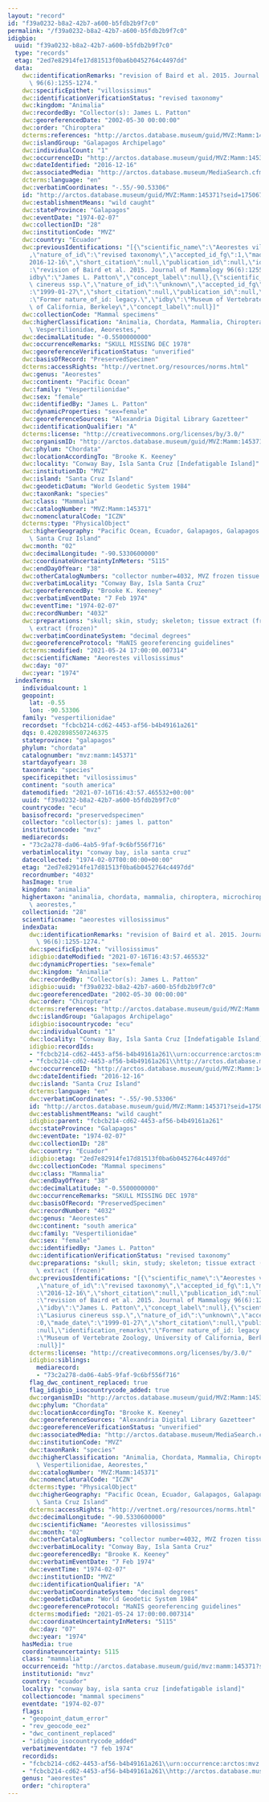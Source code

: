 ```yaml
---
layout: "record"
id: "f39a0232-b8a2-42b7-a600-b5fdb2b9f7c0"
permalink: "/f39a0232-b8a2-42b7-a600-b5fdb2b9f7c0"
idigbio:
  uuid: "f39a0232-b8a2-42b7-a600-b5fdb2b9f7c0"
  type: "records"
  etag: "2ed7e82914fe17d81513f0ba6b0452764c4497dd"
  data:
    dwc:identificationRemarks: "revision of Baird et al. 2015. Journal of Mammalogy\
      \ 96(6):1255-1274."
    dwc:specificEpithet: "villosissimus"
    dwc:identificationVerificationStatus: "revised taxonomy"
    dwc:kingdom: "Animalia"
    dwc:recordedBy: "Collector(s): James L. Patton"
    dwc:georeferencedDate: "2002-05-30 00:00:00"
    dwc:order: "Chiroptera"
    dcterms:references: "http://arctos.database.museum/guid/MVZ:Mamm:145371"
    dwc:islandGroup: "Galapagos Archipelago"
    dwc:individualCount: "1"
    dwc:occurrenceID: "http://arctos.database.museum/guid/MVZ:Mamm:145371?seid=1750676"
    dwc:dateIdentified: "2016-12-16"
    dwc:associatedMedia: "http://arctos.database.museum/MediaSearch.cfm?collection_object_id=10015589"
    dcterms:language: "en"
    dwc:verbatimCoordinates: "-.55/-90.53306"
    id: "http://arctos.database.museum/guid/MVZ:Mamm:145371?seid=1750676"
    dwc:establishmentMeans: "wild caught"
    dwc:stateProvince: "Galapagos"
    dwc:eventDate: "1974-02-07"
    dwc:collectionID: "28"
    dwc:institutionCode: "MVZ"
    dwc:country: "Ecuador"
    dwc:previousIdentifications: "[{\"scientific_name\":\"Aeorestes villosissimus\"\
      ,\"nature_of_id\":\"revised taxonomy\",\"accepted_id_fg\":1,\"made_date\":\"\
      2016-12-16\",\"short_citation\":null,\"publication_id\":null,\"identification_remarks\"\
      :\"revision of Baird et al. 2015. Journal of Mammalogy 96(6):1255-1274.\",\"\
      idby\":\"James L. Patton\",\"concept_label\":null},{\"scientific_name\":\"Lasiurus\
      \ cinereus ssp.\",\"nature_of_id\":\"unknown\",\"accepted_id_fg\":0,\"made_date\"\
      :\"1999-01-27\",\"short_citation\":null,\"publication_id\":null,\"identification_remarks\"\
      :\"Former nature_of_id: legacy.\",\"idby\":\"Museum of Vertebrate Zoology, University\
      \ of California, Berkeley\",\"concept_label\":null}]"
    dwc:collectionCode: "Mammal specimens"
    dwc:higherClassification: "Animalia, Chordata, Mammalia, Chiroptera, Microchiroptera,\
      \ Vespertilionidae, Aeorestes,"
    dwc:decimalLatitude: "-0.5500000000"
    dwc:occurrenceRemarks: "SKULL MISSING DEC 1978"
    dwc:georeferenceVerificationStatus: "unverified"
    dwc:basisOfRecord: "PreservedSpecimen"
    dcterms:accessRights: "http://vertnet.org/resources/norms.html"
    dwc:genus: "Aeorestes"
    dwc:continent: "Pacific Ocean"
    dwc:family: "Vespertilionidae"
    dwc:sex: "female"
    dwc:identifiedBy: "James L. Patton"
    dwc:dynamicProperties: "sex=female"
    dwc:georeferenceSources: "Alexandria Digital Library Gazetteer"
    dwc:identificationQualifier: "A"
    dcterms:license: "http://creativecommons.org/licenses/by/3.0/"
    dwc:organismID: "http://arctos.database.museum/guid/MVZ:Mamm:145371"
    dwc:phylum: "Chordata"
    dwc:locationAccordingTo: "Brooke K. Keeney"
    dwc:locality: "Conway Bay, Isla Santa Cruz [Indefatigable Island]"
    dwc:institutionID: "MVZ"
    dwc:island: "Santa Cruz Island"
    dwc:geodeticDatum: "World Geodetic System 1984"
    dwc:taxonRank: "species"
    dwc:class: "Mammalia"
    dwc:catalogNumber: "MVZ:Mamm:145371"
    dwc:nomenclaturalCode: "ICZN"
    dcterms:type: "PhysicalObject"
    dwc:higherGeography: "Pacific Ocean, Ecuador, Galapagos, Galapagos Archipelago,\
      \ Santa Cruz Island"
    dwc:month: "02"
    dwc:decimalLongitude: "-90.5330600000"
    dwc:coordinateUncertaintyInMeters: "5115"
    dwc:endDayOfYear: "38"
    dwc:otherCatalogNumbers: "collector number=4032, MVZ frozen tissue collection=FC-1171"
    dwc:verbatimLocality: "Conway Bay, Isla Santa Cruz"
    dwc:georeferencedBy: "Brooke K. Keeney"
    dwc:verbatimEventDate: "7 Feb 1974"
    dwc:eventTime: "1974-02-07"
    dwc:recordNumber: "4032"
    dwc:preparations: "skull; skin, study; skeleton; tissue extract (frozen); tissue\
      \ extract (frozen)"
    dwc:verbatimCoordinateSystem: "decimal degrees"
    dwc:georeferenceProtocol: "MaNIS georeferencing guidelines"
    dcterms:modified: "2021-05-24 17:00:00.007314"
    dwc:scientificName: "Aeorestes villosissimus"
    dwc:day: "07"
    dwc:year: "1974"
  indexTerms:
    individualcount: 1
    geopoint:
      lat: -0.55
      lon: -90.53306
    family: "vespertilionidae"
    recordset: "fcbcb214-cd62-4453-af56-b4b49161a261"
    dqs: 0.42028985507246375
    stateprovince: "galapagos"
    phylum: "chordata"
    catalognumber: "mvz:mamm:145371"
    startdayofyear: 38
    taxonrank: "species"
    specificepithet: "villosissimus"
    continent: "south america"
    datemodified: "2021-07-16T16:43:57.465532+00:00"
    uuid: "f39a0232-b8a2-42b7-a600-b5fdb2b9f7c0"
    countrycode: "ecu"
    basisofrecord: "preservedspecimen"
    collector: "collector(s): james l. patton"
    institutioncode: "mvz"
    mediarecords:
    - "73c2a278-da06-4ab5-9faf-9c6bf556f716"
    verbatimlocality: "conway bay, isla santa cruz"
    datecollected: "1974-02-07T00:00:00+00:00"
    etag: "2ed7e82914fe17d81513f0ba6b0452764c4497dd"
    recordnumber: "4032"
    hasImage: true
    kingdom: "animalia"
    highertaxon: "animalia, chordata, mammalia, chiroptera, microchiroptera, vespertilionidae,\
      \ aeorestes,"
    collectionid: "28"
    scientificname: "aeorestes villosissimus"
    indexData:
      dwc:identificationRemarks: "revision of Baird et al. 2015. Journal of Mammalogy\
        \ 96(6):1255-1274."
      dwc:specificEpithet: "villosissimus"
      idigbio:dateModified: "2021-07-16T16:43:57.465532"
      dwc:dynamicProperties: "sex=female"
      dwc:kingdom: "Animalia"
      dwc:recordedBy: "Collector(s): James L. Patton"
      idigbio:uuid: "f39a0232-b8a2-42b7-a600-b5fdb2b9f7c0"
      dwc:georeferencedDate: "2002-05-30 00:00:00"
      dwc:order: "Chiroptera"
      dcterms:references: "http://arctos.database.museum/guid/MVZ:Mamm:145371"
      dwc:islandGroup: "Galapagos Archipelago"
      idigbio:isocountrycode: "ecu"
      dwc:individualCount: "1"
      dwc:locality: "Conway Bay, Isla Santa Cruz [Indefatigable Island]"
      idigbio:recordIds:
      - "fcbcb214-cd62-4453-af56-b4b49161a261\\urn:occurrence:arctos:mvz:mamm:145371:1750676"
      - "fcbcb214-cd62-4453-af56-b4b49161a261\\http://arctos.database.museum/guid/mvz:mamm:145371?seid=1750676"
      dwc:occurrenceID: "http://arctos.database.museum/guid/MVZ:Mamm:145371?seid=1750676"
      dwc:dateIdentified: "2016-12-16"
      dwc:island: "Santa Cruz Island"
      dcterms:language: "en"
      dwc:verbatimCoordinates: "-.55/-90.53306"
      id: "http://arctos.database.museum/guid/MVZ:Mamm:145371?seid=1750676"
      dwc:establishmentMeans: "wild caught"
      idigbio:parent: "fcbcb214-cd62-4453-af56-b4b49161a261"
      dwc:stateProvince: "Galapagos"
      dwc:eventDate: "1974-02-07"
      dwc:collectionID: "28"
      dwc:country: "Ecuador"
      idigbio:etag: "2ed7e82914fe17d81513f0ba6b0452764c4497dd"
      dwc:collectionCode: "Mammal specimens"
      dwc:class: "Mammalia"
      dwc:endDayOfYear: "38"
      dwc:decimalLatitude: "-0.5500000000"
      dwc:occurrenceRemarks: "SKULL MISSING DEC 1978"
      dwc:basisOfRecord: "PreservedSpecimen"
      dwc:recordNumber: "4032"
      dwc:genus: "Aeorestes"
      dwc:continent: "south america"
      dwc:family: "Vespertilionidae"
      dwc:sex: "female"
      dwc:identifiedBy: "James L. Patton"
      dwc:identificationVerificationStatus: "revised taxonomy"
      dwc:preparations: "skull; skin, study; skeleton; tissue extract (frozen); tissue\
        \ extract (frozen)"
      dwc:previousIdentifications: "[{\"scientific_name\":\"Aeorestes villosissimus\"\
        ,\"nature_of_id\":\"revised taxonomy\",\"accepted_id_fg\":1,\"made_date\"\
        :\"2016-12-16\",\"short_citation\":null,\"publication_id\":null,\"identification_remarks\"\
        :\"revision of Baird et al. 2015. Journal of Mammalogy 96(6):1255-1274.\"\
        ,\"idby\":\"James L. Patton\",\"concept_label\":null},{\"scientific_name\"\
        :\"Lasiurus cinereus ssp.\",\"nature_of_id\":\"unknown\",\"accepted_id_fg\"\
        :0,\"made_date\":\"1999-01-27\",\"short_citation\":null,\"publication_id\"\
        :null,\"identification_remarks\":\"Former nature_of_id: legacy.\",\"idby\"\
        :\"Museum of Vertebrate Zoology, University of California, Berkeley\",\"concept_label\"\
        :null}]"
      dcterms:license: "http://creativecommons.org/licenses/by/3.0/"
      idigbio:siblings:
        mediarecord:
        - "73c2a278-da06-4ab5-9faf-9c6bf556f716"
      flag_dwc_continent_replaced: true
      flag_idigbio_isocountrycode_added: true
      dwc:organismID: "http://arctos.database.museum/guid/MVZ:Mamm:145371"
      dwc:phylum: "Chordata"
      dwc:locationAccordingTo: "Brooke K. Keeney"
      dwc:georeferenceSources: "Alexandria Digital Library Gazetteer"
      dwc:georeferenceVerificationStatus: "unverified"
      dwc:associatedMedia: "http://arctos.database.museum/MediaSearch.cfm?collection_object_id=10015589"
      dwc:institutionCode: "MVZ"
      dwc:taxonRank: "species"
      dwc:higherClassification: "Animalia, Chordata, Mammalia, Chiroptera, Microchiroptera,\
        \ Vespertilionidae, Aeorestes,"
      dwc:catalogNumber: "MVZ:Mamm:145371"
      dwc:nomenclaturalCode: "ICZN"
      dcterms:type: "PhysicalObject"
      dwc:higherGeography: "Pacific Ocean, Ecuador, Galapagos, Galapagos Archipelago,\
        \ Santa Cruz Island"
      dcterms:accessRights: "http://vertnet.org/resources/norms.html"
      dwc:decimalLongitude: "-90.5330600000"
      dwc:scientificName: "Aeorestes villosissimus"
      dwc:month: "02"
      dwc:otherCatalogNumbers: "collector number=4032, MVZ frozen tissue collection=FC-1171"
      dwc:verbatimLocality: "Conway Bay, Isla Santa Cruz"
      dwc:georeferencedBy: "Brooke K. Keeney"
      dwc:verbatimEventDate: "7 Feb 1974"
      dwc:eventTime: "1974-02-07"
      dwc:institutionID: "MVZ"
      dwc:identificationQualifier: "A"
      dwc:verbatimCoordinateSystem: "decimal degrees"
      dwc:geodeticDatum: "World Geodetic System 1984"
      dwc:georeferenceProtocol: "MaNIS georeferencing guidelines"
      dcterms:modified: "2021-05-24 17:00:00.007314"
      dwc:coordinateUncertaintyInMeters: "5115"
      dwc:day: "07"
      dwc:year: "1974"
    hasMedia: true
    coordinateuncertainty: 5115
    class: "mammalia"
    occurrenceid: "http://arctos.database.museum/guid/mvz:mamm:145371?seid=1750676"
    institutionid: "mvz"
    country: "ecuador"
    locality: "conway bay, isla santa cruz [indefatigable island]"
    collectioncode: "mammal specimens"
    eventdate: "1974-02-07"
    flags:
    - "geopoint_datum_error"
    - "rev_geocode_eez"
    - "dwc_continent_replaced"
    - "idigbio_isocountrycode_added"
    verbatimeventdate: "7 feb 1974"
    recordids:
    - "fcbcb214-cd62-4453-af56-b4b49161a261\\urn:occurrence:arctos:mvz:mamm:145371:1750676"
    - "fcbcb214-cd62-4453-af56-b4b49161a261\\http://arctos.database.museum/guid/mvz:mamm:145371?seid=1750676"
    genus: "aeorestes"
    order: "chiroptera"
---
```

